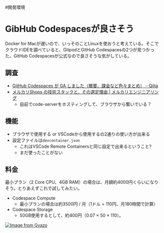 #開発環境
# GibHub Codespacesが良さそう

Docker for Macが遅いので、いっそのことLinuxを使おうと考えている。そこでクラウドIDEを調べていると、GitpodとGitHub Codespacesの2つが見つかった。GitHub Codespacesが公式なので良さそうな気がしている。

## 調査

- [GitHub Codespaces が GA しました（概要、課金など色々まとめ） - Qiita](https://qiita.com/uikou/items/1feb83865f9d638807ad#codespacesgithub-%E3%82%82%E4%BD%BF%E3%81%A3%E3%81%A6%E3%82%8B%E3%81%A3%E3%81%A6%E3%82%88)
- [メルカリShops の技術スタックと、その選定理由 | メルカリエンジニアリング](https://engineering.mercari.com/blog/entry/20210810-mercari-shops-tech-stack/)
  - 自前でcode-serverをホスティングして、ブラウザから繋いでいる？

## 機能

- ブラウザで使用する or VSCodeから使用するの2通りの使い方が出来る
- 設定ファイルは`devcontainer.json`
  - これはVSCode Remote Containersと同じ設定で出来るということ?
  - まだ使ったことがない

## 料金

最小プラン（2 Core CPU、4GB RAM）の場合は、月額約4000円くらいになりそう。とりあえずこれで試してみたい。

- Codespace Compute
  - 最小プランの場合は約3500円 / 月（1ドル = 110円、月180時間で計算）
- Codespace Storage
  - 50GB使用するとして、約400円（0.07 × 50 × 110）。


[![Image from Gyazo](https://i.gyazo.com/7a3c287c4a67a075b079d64fb53bd07a.png)](https://gyazo.com/7a3c287c4a67a075b079d64fb53bd07a)